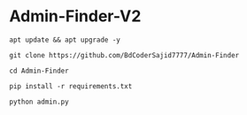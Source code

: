 # Admin-Finder-V2
```
apt update && apt upgrade -y
```
```
git clone https://github.com/BdCoderSajid7777/Admin-Finder
```
```
cd Admin-Finder
```
```
pip install -r requirements.txt
```
```
python admin.py
```
